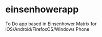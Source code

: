 einsenhowerapp
==============

To Do app based in Einsenhower Matrix for iOS/Android/FirefoxOS/Windows Phone
